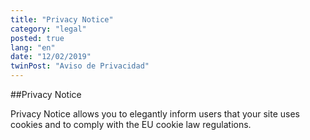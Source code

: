 ```yaml
---
title: "Privacy Notice"
category: "legal"
posted: true
lang: "en"
date: "12/02/2019"
twinPost: "Aviso de Privacidad"
---
```


##Privacy Notice

Privacy Notice allows you to elegantly inform users that your site uses cookies and to comply with the EU cookie law regulations.